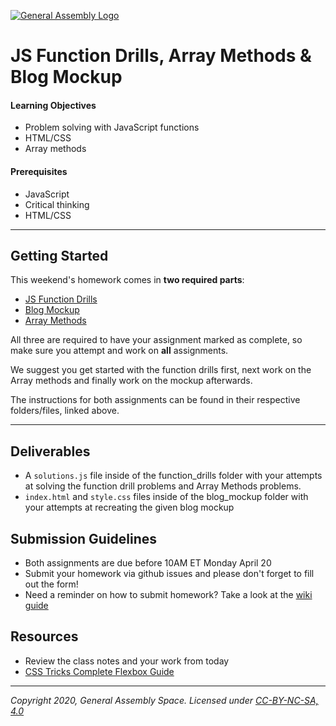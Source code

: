 [![General Assembly Logo](https://camo.githubusercontent.com/1a91b05b8f4d44b5bbfb83abac2b0996d8e26c92/687474703a2f2f692e696d6775722e636f6d2f6b6538555354712e706e67)](https://generalassemb.ly/education/web-development-immersive)

# JS Function Drills, Array Methods & Blog Mockup

#### Learning Objectives

- Problem solving with JavaScript functions
- HTML/CSS
- Array methods

#### Prerequisites

- JavaScript
- Critical thinking
- HTML/CSS

---

## Getting Started

This weekend's homework comes in **two required parts**: 

- [JS Function Drills](function_drills) 
- [Blog Mockup](blog_mockup)
- [Array Methods](https://git.generalassemb.ly/SEIR-Margaret/homework-w01d04/blob/master/array-methods-callbacks.md)

All three are required to have your assignment marked as complete, so make sure you attempt and work on **all** assignments.

We suggest you get started with the function drills first, next work on the Array methods and finally work on the mockup afterwards.

The instructions for both assignments can be found in their respective folders/files, linked above.

---

## Deliverables

- A `solutions.js` file inside of the function_drills folder with your attempts at solving the function drill problems and Array Methods problems.
- `index.html` and `style.css` files inside of the blog_mockup folder with your attempts at recreating the given blog mockup

## Submission Guidelines

- Both assignments are due before 10AM ET Monday April 20
- Submit your homework via github issues and please don't forget to fill out the form!
- Need a reminder on how to submit homework? Take a look at the [wiki guide](https://git.generalassemb.ly/Software-Engineering-Immersive-Remote/SEIR-Nova/wiki/How-To-Submit-Homework)

## Resources

- Review the class notes and your work from today
- [CSS Tricks Complete Flexbox Guide](https://css-tricks.com/snippets/css/a-guide-to-flexbox/)

---

*Copyright 2020, General Assembly Space. Licensed under [CC-BY-NC-SA, 4.0](https://creativecommons.org/licenses/by-nc-sa/4.0/)*

